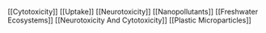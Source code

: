 [[Cytotoxicity]]
[[Uptake]]
[[Neurotoxicity]]
[[Nanopollutants]]
[[Freshwater Ecosystems]]
[[Neurotoxicity And Cytotoxicity]]
[[Plastic Microparticles]]

